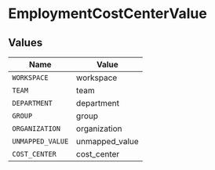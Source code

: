 # EmploymentCostCenterValue


## Values

| Name             | Value            |
| ---------------- | ---------------- |
| `WORKSPACE`      | workspace        |
| `TEAM`           | team             |
| `DEPARTMENT`     | department       |
| `GROUP`          | group            |
| `ORGANIZATION`   | organization     |
| `UNMAPPED_VALUE` | unmapped_value   |
| `COST_CENTER`    | cost_center      |